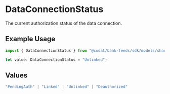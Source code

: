 # DataConnectionStatus

The current authorization status of the data connection.

## Example Usage

```typescript
import { DataConnectionStatus } from "@codat/bank-feeds/sdk/models/shared";

let value: DataConnectionStatus = "Unlinked";
```

## Values

```typescript
"PendingAuth" | "Linked" | "Unlinked" | "Deauthorized"
```
